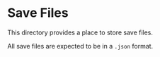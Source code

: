 # Save Files

This directory provides a place to store save files.

All save files are expected to be in a `.json` format.